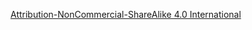 [Attribution-NonCommercial-ShareAlike 4.0 International](http://creativecommons.org/licenses/by-nc-sa/4.0/)
